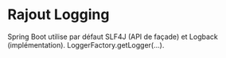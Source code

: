 # Rajout Logging


  Spring Boot utilise par défaut SLF4J (API de façade) et Logback (implémentation).
  LoggerFactory.getLogger(...).
